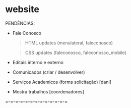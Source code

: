 # website

PENDÊNCIAS:

- Fale Conosco
    > HTML updates (menulateral, faleconosco)
    
    > CSS updates (faleconosco, faleconosco_mobile)

- Editais interno e externo
- Comunicados (criar / desenvolver)
- Serviços Academicos (forms solicitação) [dani]
- Mostra trabalhos [coordenadores]

=-=-=-=-=-=-=-=-=-=-=-=-=
